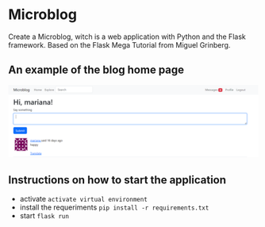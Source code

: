 # Microblog

Create a Microblog, witch is a web application with Python and the Flask framework.
Based on the Flask Mega Tutorial from Miguel Grinberg.

## An example of the blog home page

![alt text](image.png)

## Instructions on how to start the application

* activate ````activate virtual environment````
* install the requeriments ````pip install -r requirements.txt````
* start ````flask run````
